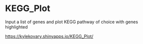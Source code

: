 # KEGG_Plot
Input a list of genes and plot KEGG pathway of choice with genes highlighted

https://kylekovary.shinyapps.io/KEGG_Plot/
